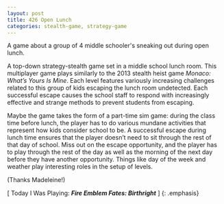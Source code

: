 ```yaml
---
layout: post
title: 426 Open Lunch
categories: stealth-game, strategy-game
---
```

A game about a group of 4 middle schooler's sneaking out during open lunch.

A top-down strategy-stealth game set in a middle school lunch room.  This multiplayer game plays similarly to the 2013 stealth heist game *Monaco: What’s Yours Is Mine*. Each level features variously increasing challenges related to this group of kids escaping the lunch room undetected.  Each successful escape causes the school staff to respond with increasingly effective and strange methods to prevent students from escaping.

Maybe the game takes the form of a part-time sim game: during the class time before lunch, the player has to do various mundane activities that represent how kids consider school to be.  A successful escape during lunch time ensures that the player doesn’t need to sit through the rest of that day of school.  Miss out on the escape opportunity, and the player has to play through the rest of the day as well as the morning of the next day before they have another opportunity.  Things like day of the week and weather play interesting roles in the setup of levels.

(Thanks Madeleine!)

[ Today I Was Playing: ***Fire Emblem Fates: Birthright*** ]
{: .emphasis}